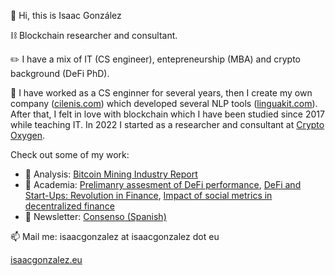 👋 Hi, this is Isaac González

⛓️ Blockchain researcher and consultant.

✏️ I have a mix of IT (CS engineer), entepreneurship (MBA) and crypto background (DeFi PhD). 

🌱 I have worked as a CS enginner for several years, then I create my own company ([cilenis.com](https://cilenis.com)) which developed several NLP tools ([linguakit.com](https://linguakit.com)). After that, I felt in love with blockchain which I have been studied since 2017 while teaching IT. In 2022 I started as a researcher and consultant at [Crypto Oxygen](https://crypto-oxygen.com).

Check out some of my work:
- 📘 Analysis: [Bitcoin Mining Industry Report](https://crypto-oxygen.com/wp-content/uploads/2022/12/2022_Crypto-Oxygen_Bitcoin-Mining-Industry-Report.pdf)
- 📗 Academia: [Prelimanry assesment of DeFi performance](https://www.sciencedirect.com/science/article/pii/S0040162522002669), [
DeFi and Start-Ups: Revolution in Finance](https://link.springer.com/chapter/10.1007/978-3-030-94058-4_10), [Impact of social metrics in decentralized finance](https://www.sciencedirect.com/science/article/pii/S0148296323000310)
- 📕 Newsletter: [Consenso (Spanish) ](https://consenso.substack.com/)

📫 Mail me: isaacgonzalez at isaacgonzalez dot eu

[isaacgonzalez.eu](https://isaacgonzalez.eu)
